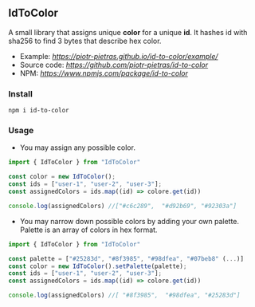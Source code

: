 ## IdToColor 
A small library that assigns unique **color** for a unique **id**. It hashes id with sha256 to find 3 bytes that describe hex color. 
- Example: *https://piotr-pietras.github.io/id-to-color/example/*
- Source code: *https://github.com/piotr-pietras/id-to-color*
- NPM: *https://www.npmjs.com/package/id-to-color*

### Install 
```
npm i id-to-color
```
### Usage 
- You may assign any possible color. 
```js script
import { IdToColor } from "IdToColor"

const color = new IdToColor();
const ids = ["user-1", "user-2", "user-3"];
const assignedColors = ids.map((id) => colore.get(id))

console.log(assignedColors) //["#c6c289",  "#d92b69", "#92303a"]
```
- You may narrow down possible colors by adding your own palette. Palette is an array of colors in hex format.
```js script
import { IdToColor } from "IdToColor"

const palette = ["#25283d", "#8f3985", "#98dfea", "#07beb8" (...)]
const color = new IdToColor().setPalette(palette);
const ids = ["user-1", "user-2", "user-3"];
const assignedColors = ids.map((id) => colore.get(id))

console.log(assignedColors) //[ "#8f3985",  "#98dfea", "#25283d"]
```
 